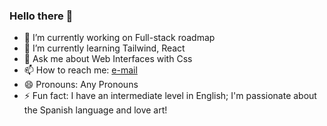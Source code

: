 ### Hello there 👋

- 🔭 I’m currently working on Full-stack roadmap
- 🌱 I’m currently learning Tailwind, React
- 💬 Ask me about Web Interfaces with Css
- 📫 How to reach me: [e-mail](mailto:gabrielsoares1602@gmail.com)
- 😄 Pronouns: Any Pronouns
- ⚡ Fun fact: I have an intermediate level in English; I'm passionate about the Spanish language and love art!

